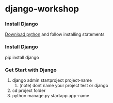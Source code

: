 # django-workshop
### Install Django
[Download python](https://www.python.org/downloads/)
and follow installing statements
### Install Django
pip install django
### Get Start with Django
1. django admin startproject project-name
   1. (note) dont name your project test or django
2. cd project folder
3. python manage.py startapp  app-name

